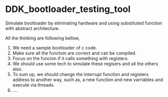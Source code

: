 # DDK_bootloader_testing_tool
Simulate bootloader by eliminating hardware and using substituted function with abstract architecture. 

All the thinking are following bellow,

1. We need a sample bootloader of c code.
2. Make sure all the functoin are correct and can be compiled.
3. Focus on the funcion if it calls something with registers.
4. We should use some tech to simulate these regisers and all the others also.
5. To sum up, we should change the interrupt function and registers address to another way, such as, a new function and new varriables and execute via threads.
6. ....
